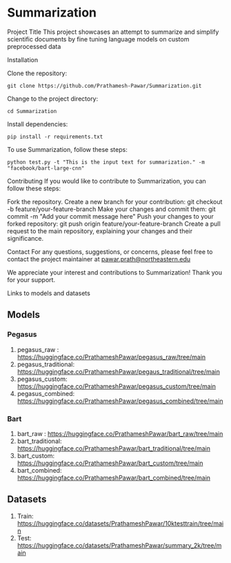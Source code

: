 # Summarization

Project Title
This project showcases an attempt to summarize and simplify scientific documents by fine tuning language models on custom preprocessed data

Installation


Clone the repository: 

`git clone https://github.com/Prathamesh-Pawar/Summarization.git`

Change to the project directory: 

`cd Summarization`

Install dependencies: 

`pip install -r requirements.txt`


To use Summarization, follow these steps:

`python test.py -t "This is the input text for summarization." -m "facebook/bart-large-cnn"`



Contributing
If you would like to contribute to Summarization, you can follow these steps:


Fork the repository.
Create a new branch for your contribution: git checkout -b feature/your-feature-branch
Make your changes and commit them: git commit -m "Add your commit message here"
Push your changes to your forked repository: git push origin feature/your-feature-branch
Create a pull request to the main repository, explaining your changes and their significance.

Contact
For any questions, suggestions, or concerns, please feel free to contact the project maintainer at pawar.prath@northeastern.edu

We appreciate your interest and contributions to Summarization! Thank you for your support.


Links to models and datasets

## Models

### Pegasus 

1. pegasus_raw :        https://huggingface.co/PrathameshPawar/pegasus_raw/tree/main
2. pegasus_traditional: https://huggingface.co/PrathameshPawar/pegaus_traditional/tree/main
3. pegasus_custom:      https://huggingface.co/PrathameshPawar/pegasus_custom/tree/main
4. pegasus_combined:    https://huggingface.co/PrathameshPawar/pegasus_combined/tree/main

### Bart

1. bart_raw :        https://huggingface.co/PrathameshPawar/bart_raw/tree/main
2. bart_traditional: https://huggingface.co/PrathameshPawar/bart_traditional/tree/main
3. bart_custom:      https://huggingface.co/PrathameshPawar/bart_custom/tree/main
4. bart_combined:    https://huggingface.co/PrathameshPawar/bart_combined/tree/main


## Datasets

1. Train: https://huggingface.co/datasets/PrathameshPawar/10ktesttrain/tree/main
2. Test:  https://huggingface.co/datasets/PrathameshPawar/summary_2k/tree/main


